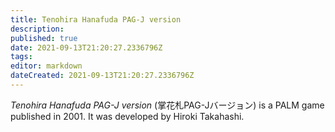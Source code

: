 ```yaml
---
title: Tenohira Hanafuda PAG-J version
description: 
published: true
date: 2021-09-13T21:20:27.2336796Z 
tags: 
editor: markdown
dateCreated: 2021-09-13T21:20:27.2336796Z
---
```

_Tenohira Hanafuda PAG-J version_ (<span lang='ja'>掌花札PAG-Jバージョン</span>) is a PALM game published in 2001.
It was developed by Hiroki Takahashi.
